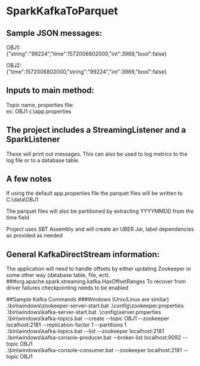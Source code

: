 # SparkKafkaToParquet

## Sample JSON messages:

OBJ1: <br />
{"string":"99224","time":1572006802000,"int":3969,"bool":false}

OBJ2: <br />
{"time":1572006802000,"string":"99224","int":3969,"bool":false}

## Inputs to main method:
Topic name, properties file: <br />
ex: OBJ1 c:\app.properties

## The project includes a StreamingListener and a SparkListener
These will print out messages. This can also be used to log metrics to the log file or to a database table.

## A few notes

If using the default app.properties file the parquet files will be written to C:\data\OBJ1

The parquet files will also be partitioned by extracting YYYYMMDD from the time field

Project uses SBT Assembly and will create an UBER Jar, label dependencies as provided as needed

## General KafkaDirectStream information:
The application will need to handle offsets by either updating Zookeeper or some other way (database table, file, ect). <br />
###org.apache.spark.streaming.kafka.HasOffsetRanges
To recover from driver failures checkpointing needs to be enabled <br />


##Sample Kafka Commands
###Windows (Unix/Linux are similar)
.\bin\windows\zookeeper-server-start.bat .\config\zookeeper.properties <br />
.\bin\windows\kafka-server-start.bat .\config\server.properties <br />
.\bin\windows\kafka-topics.bat --create --topic OBJ1 --zookeeper localhost:2181 --replication-factor 1 --partitions 1 <br />
.\bin\windows\kafka-topics.bat --list --zookeeper localhost:2181 <br />
.\bin\windows\kafka-console-producer.bat --broker-list localhost:9092 --topic OBJ1 <br />
.\bin\windows\kafka-console-consumer.bat --zookeeper localhost:2181 --topic OBJ1
